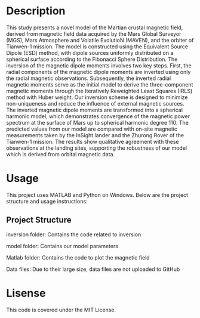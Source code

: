 # Description
This study presents a novel model of the Martian crustal magnetic field, derived from magnetic field data acquired by the Mars Global Surveyor (MGS), Mars Atmosphere and Volatile EvolutioN (MAVEN), and the orbiter of Tianwen-1 mission. 
The model is constructed using the Equivalent Source Dipole (ESD) method, with dipole sources uniformly distributed on a spherical surface according to the Fibonacci Sphere Distribution. 
The inversion of the magnetic dipole moments involves two key steps. First, the radial components of the magnetic dipole moments are inverted using only the radial magnetic observations. 
Subsequently, the inverted radial magnetic moments serve as the initial model to derive the three-component magnetic moments through the Iteratively Reweighted Least Squares (IRLS) method with Huber weight. 
Our inversion scheme is designed to minimize non-uniqueness and reduce the influence of external magnetic sources. 
The inverted magnetic dipole moments are transformed into a spherical harmonic model, which demonstrates convergence of the magnetic power spectrum at the surface of Mars up to spherical harmonic degree 110. 
The predicted values from our model are compared with on-site magnetic measurements taken by the InSight lander and the Zhurong Rover of the Tianwen-1 mission. 
The results show qualitative agreement with these observations at the landing sites, supporting the robustness of our model which is derived from orbital magnetic data.

# Usage
This project uses MATLAB and Python on Windows. Below are the project structure and usage instructions:
## Project Structure
inversion folder: Contains the code related to inversion

model folder: Contains our model parameters

Matlab folder: Contains the code to plot the magnetic field

Data files: Due to their large size, data files are not uploaded to GitHub
# Lisense
This code is covered under the MIT License.
